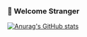 ### :vulcan_salute: Welcome Stranger

[![Anurag's GitHub stats](https://github-readme-stats.vercel.app/api?username=R-drg&theme=radical)](https://github.com/anuraghazra/github-readme-stats)
